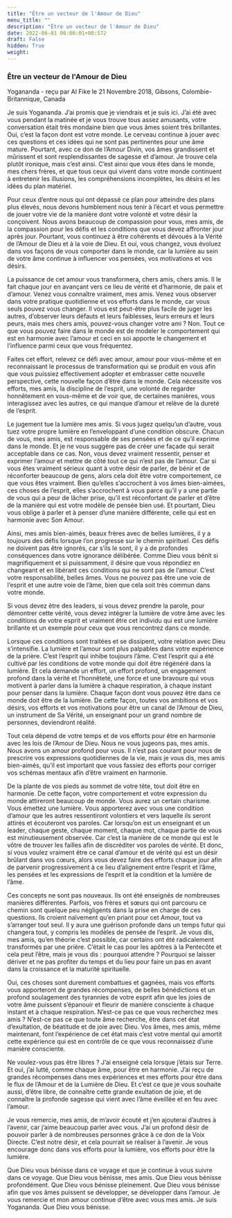 ```yaml
---
title: "Être un vecteur de l'Amour de Dieu"
menu_title: ""
description: "Être un vecteur de l'Amour de Dieu"
date: 2022-06-01 06:00:01+00:572
draft: False
hidden: True
weight:
---
```

### Être un vecteur de l'Amour de Dieu

Yogananda - reçu par Al Fike le 21 Novembre 2018, Gibsons, Colombie-Britannique, Canada

Je suis Yogananda. J’ai promis que je viendrais et je suis ici. J’ai été avec vous pendant la matinée et je vous trouve tous assez amusants, votre conversation était très mondaine bien que vous âmes soient très brillantes. Oui, c’est la façon dont est votre monde. Le cerveau continue à jouer avec ces questions et ces idées qui ne sont pas pertinentes pour une âme mature. Pourtant, avec ce don de l’Amour Divin, vos âmes grandissent et mûrissent et sont resplendissantes de sagesse et d’amour. Je trouve cela plutôt ironique, mais c’est ainsi. C’est ainsi que vous êtes dans le monde, mes chers frères, et que tous ceux qui vivent dans votre monde continuent à entretenir les illusions, les compréhensions incomplètes, les désirs et les idées du plan matériel.

Pour ceux d’entre nous qui ont dépassé ce plan pour atteindre des plans plus élevés, nous devons humblement nous tenir à l’écart et vous permettre de jouer votre vie de la manière dont votre volonté et votre désir la conçoivent. Nous avons beaucoup de compassion pour vous, mes amis, de la compassion pour les défis et les conditions que vous devez affronter jour après jour. Pourtant, vous continuez à être cohérents et dévoués à la Vérité de l’Amour de Dieu et à la voie de Dieu. Et oui, vous changez, vous évoluez dans vos façons de vous comporter dans le monde, car la lumière au sein de votre âme continue à influencer vos pensées, vos motivations et vos désirs.

La puissance de cet amour vous transformera, chers amis, chers amis. Il le fait chaque jour en avançant vers ce lieu de vérité et d’harmonie, de paix et d’amour. Venez vous connaître vraiment, mes amis. Venez vous observer dans votre pratique quotidienne et vos efforts dans le monde, car vous seuls pouvez vous changer. Il vous est peut-être plus facile de juger les autres, d’observer leurs défauts et leurs faiblesses, leurs erreurs et leurs peurs, mais mes chers amis, pouvez-vous changer votre ami ? Non. Tout ce que vous pouvez faire dans le monde est de modeler le comportement qui est en harmonie avec l’amour et ceci en soi apporte le changement et l’influence parmi ceux que vous fréquentez.

Faites cet effort, relevez ce défi avec amour, amour pour vous-même et en reconnaissant le processus de transformation qui se produit en vous afin que vous puissiez effectivement adopter et embrasser cette nouvelle perspective, cette nouvelle façon d’être dans le monde. Cela nécessite vos efforts, mes amis, la discipline de l’esprit, une volonté de regarder honnêtement en vous-même et de voir que, de certaines manières, vous interagissez avec les autres, ce qui manque d’amour et relève de la dureté de l’esprit.

Le jugement tue la lumière mes amis. Si vous jugez quelqu’un d’autre, vous tuez votre propre lumière en l’enveloppant d’une condition obscure. Chacun de vous, mes amis, est responsable de ses pensées et de ce qu’il exprime dans le monde. Et je ne vous suggère pas de créer une façade qui serait acceptable dans ce cas. Non, vous devez vraiment ressentir, penser et exprimer l’amour et mettre de côté tout ce qui n’est pas de l’amour. Car si vous êtes vraiment sérieux quant à votre désir de parler, de bénir et de réconforter beaucoup de gens, alors cela doit être votre comportement, ce que vous êtes vraiment. Bien qu’elles s’accrochent à vos âmes bien-aimées, ces choses de l’esprit, elles s’accrochent à vous parce qu’il y a une partie de vous qui a peur de lâcher prise, qu’il est réconfortant de parler et d’être de la manière qui est votre modèle de pensée bien usé. Et pourtant, Dieu vous oblige à parler et à penser d’une manière différente, celle qui est en harmonie avec Son Amour.

Ainsi, mes amis bien-aimés, beaux frères avec de belles lumières, il y a toujours des défis lorsque l’on progresse sur le chemin spirituel. Ces défis ne doivent pas être ignorés, car s’ils le sont, il y a de profondes conséquences dans votre ignorance délibérée. Comme Dieu vous bénit si magnifiquement et si puissamment, il désire que vous répondiez en changeant et en libérant ces conditions qui ne sont pas de l’amour. C’est votre responsabilité, belles âmes. Vous ne pouvez pas être une voie de l’esprit et une autre voie de l’âme, bien que cela soit très commun dans votre monde.

Si vous devez être des leaders, si vous devez prendre la parole, pour démontrer cette vérité, vous devez intégrer la lumière de votre âme avec les conditions de votre esprit et vraiment être cet individu qui est une lumière brillante et un exemple pour ceux que vous rencontrez dans ce monde.

Lorsque ces conditions sont traitées et se dissipent, votre relation avec Dieu s’intensifie. La lumière et l’amour sont plus palpables dans votre expérience de la prière. C’est l’esprit qui inhibe toujours l’âme. C’est l’esprit qui a été cultivé par les conditions de votre monde qui doit être régénéré dans la lumière. Et cela demande un effort, un effort profond, un engagement profond dans la vérité et l’honnêteté, une force et une bravoure qui vous motivent à parler dans la lumière à chaque respiration, à chaque instant pour penser dans la lumière. Chaque façon dont vous pouvez être dans ce monde doit être de la lumière. De cette façon, toutes vos ambitions et vos désirs, vos efforts et vos motivations pour être un canal de l’Amour de Dieu, un instrument de Sa Vérité, un enseignant pour un grand nombre de personnes, deviendront réalité.

Tout cela dépend de votre temps et de vos efforts pour être en harmonie avec les lois de l’Amour de Dieu. Nous ne vous jugeons pas, mes amis. Nous avons un amour profond pour vous. Il n’est pas courant pour nous de prescrire vos expressions quotidiennes de la vie, mais je vous dis, mes amis bien-aimés, qu’il est important que vous fassiez des efforts pour corriger vos schémas mentaux afin d’être vraiment en harmonie.

De la plante de vos pieds au sommet de votre tête, tout doit être en harmonie. De cette façon, votre comportement et votre expression du monde attireront beaucoup de monde. Vous aurez un certain charisme. Vous émettez une lumière. Vous apporterez avec vous une condition d’amour que les autres ressentiront volontiers et vers laquelle ils seront attirés et écouteront vos paroles. Car lorsqu’on est un enseignant et un leader, chaque geste, chaque moment, chaque mot, chaque partie de vous est minutieusement observée. Car c’est la manière de ce monde qui est le vôtre de trouver les failles afin de discréditer vos paroles de vérité. Et donc, si vous voulez vraiment être ce canal d’amour et de vérité qui est un désir brûlant dans vos cœurs, alors vous devez faire des efforts chaque jour afin de parvenir progressivement à ce lieu d’alignement entre l’esprit et l’âme, les pensées et les expressions de l’esprit et la condition et la lumière de l’âme.

Ces concepts ne sont pas nouveaux. Ils ont été enseignés de nombreuses manières différentes. Parfois, vos frères et sœurs qui ont parcouru ce chemin sont quelque peu négligents dans la prise en charge de ces questions. Ils croient naïvement qu’en priant pour cet Amour, tout va s’arranger tout seul. Il y aura une guérison profonde dans un temps futur qui changera tout, y compris les modèles de pensée de l’esprit. Je vous dis, mes amis, qu’en théorie c’est possible, car certains ont été radicalement transformés par une prière. C’était le cas pour les apôtres à la Pentecôte et cela peut l’être, mais je vous dis : pourquoi attendre ? Pourquoi se laisser dériver et ne pas profiter du temps et du lieu pour faire un pas en avant dans la croissance et la maturité spirituelle.

Oui, ces choses sont durement combattues et gagnées, mais vos efforts vous apporteront de grandes récompenses, de belles bénédictions et un profond soulagement des tyrannies de votre esprit afin que les joies de votre âme puissent s’épanouir et fleurir de manière consciente à chaque instant et à chaque respiration. N’est-ce pas ce que vous recherchez mes amis ? N’est-ce pas ce que toute âme recherche, être dans cet état d’exultation, de béatitude et de joie avec Dieu. Vos âmes, mes amis, même maintenant, font l’expérience de cet état mais c’est votre mental qui amortit cette expérience qui est en contrôle de ce que vous reconnaissez d’une manière consciente.

Ne voulez-vous pas être libres ? J’ai enseigné cela lorsque j’étais sur Terre. Et oui, j’ai lutté, comme chaque âme, pour être en harmonie. J’ai reçu de grandes récompenses dans mes expériences et mes efforts pour être dans le flux de l’Amour et de la Lumière de Dieu. Et c’est ce que je vous souhaite aussi, d’être libre, de connaître cette grande exultation de joie, et de connaître la profonde sagesse qui vient avec l’âme éveillée et en feu avec l’amour.

Je vous remercie, mes amis, de m’avoir écouté et j’en ajouterai d’autres à l’avenir, car j’aime beaucoup parler avec vous. J’ai un profond désir de pouvoir parler à de nombreuses personnes grâce à ce don de la Voix Directe. C’est notre désir, et cela pourrait se réaliser à l’avenir. Je vous encourage donc dans vos efforts pour la lumière, vos efforts pour être la lumière.

Que Dieu vous bénisse dans ce voyage et que je continue à vous suivre dans ce voyage. Que Dieu vous bénisse, mes amis. Que Dieu vous bénisse profondément. Que Dieu vous bénisse pleinement. Que Dieu vous bénisse afin que vos âmes puissent se développer, se développer dans l’amour. Je vous remercie et mon amour continue d’être avec vous mes amis. Je suis Yogananda. Que Dieu vous bénisse.



